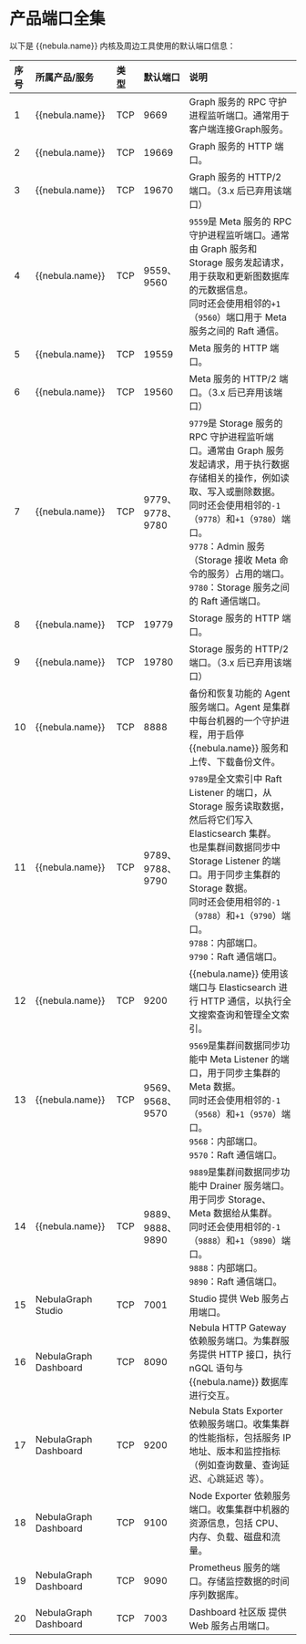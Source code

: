 # 产品端口全集

以下是 {{nebula.name}} 内核及周边工具使用的默认端口信息：

| 序号 | 所属产品/服务          | 类型 | 默认端口                      | 说明                                                         |
| :--- | :--------------------- | :--- | :---------------------------- | :----------------------------------------------------------- |
| 1    | {{nebula.name}}           | TCP  | 9669                          | Graph 服务的 RPC 守护进程监听端口。通常用于客户端连接Graph服务。 |
| 2    | {{nebula.name}}           | TCP  | 19669                         | Graph 服务的 HTTP 端口。                                     |
| 3    | {{nebula.name}}           | TCP  | 19670                         | Graph 服务的 HTTP/2 端口。（3.x 后已弃用该端口）                    |
| 4    | {{nebula.name}}           | TCP  | 9559、9560                          | `9559`是 Meta 服务的 RPC 守护进程监听端口。通常由 Graph 服务和 Storage 服务发起请求，用于获取和更新图数据库的元数据信息。<br/>同时还会使用相邻的`+1`（`9560`）端口用于 Meta 服务之间的 Raft 通信。 |
| 5    | {{nebula.name}}           | TCP  | 19559                         | Meta 服务的 HTTP 端口。                                      |
| 6    | {{nebula.name}}           | TCP  | 19560                         | Meta 服务的 HTTP/2 端口。（3.x 后已弃用该端口）                     |
| 7   | {{nebula.name}}           | TCP  | 9779、9778、9780                          | `9779`是 Storage 服务的 RPC 守护进程监听端口。通常由 Graph 服务发起请求，用于执行数据存储相关的操作，例如读取、写入或删除数据。<br/>同时还会使用相邻的`-1`（`9778`）和`+1`（`9780`）端口。<br/>`9778`：Admin 服务（Storage 接收 Meta 命令的服务）占用的端口。<br/>`9780`：Storage 服务之间的 Raft 通信端口。 |
| 8   | {{nebula.name}}           | TCP  | 19779                         | Storage 服务的 HTTP 端口。                                   |
| 9   | {{nebula.name}}           | TCP  | 19780                         | Storage 服务的 HTTP/2 端口。（3.x 后已弃用该端口）                  |
| 10   | {{nebula.name}}           | TCP  | 8888                          | 备份和恢复功能的 Agent 服务端口。Agent 是集群中每台机器的一个守护进程，用于启停 {{nebula.name}} 服务和上传、下载备份文件。 |
| 11   | {{nebula.name}}           | TCP  | 9789、9788、9790 | `9789`是全文索引中 Raft Listener 的端口，从 Storage 服务读取数据，然后将它们写入 Elasticsearch 集群。<br/>也是集群间数据同步中 Storage Listener 的端口。用于同步主集群的 Storage 数据。<br/>同时还会使用相邻的`-1`（`9788`）和`+1`（`9790`）端口。<br/>`9788`：内部端口。<br/>`9790`：Raft 通信端口。 |
| 12   | {{nebula.name}}           | TCP  | 9200                          |  {{nebula.name}} 使用该端口与 Elasticsearch 进行 HTTP 通信，以执行全文搜索查询和管理全文索引。 |
| 13   | {{nebula.name}}           | TCP  | 9569、9568、9570| `9569`是集群间数据同步功能中 Meta Listener 的端口，用于同步主集群的 Meta 数据。<br/>同时还会使用相邻的`-1`（`9568`）和`+1`（`9570`）端口。<br/>`9568`：内部端口。<br/>`9570`：Raft 通信端口。 |
| 14   | {{nebula.name}}           | TCP  | 9889、9888、9890 | `9889`是集群间数据同步功能中 Drainer 服务端口。用于同步 Storage、Meta 数据给从集群。<br/>同时还会使用相邻的`-1`（`9888`）和`+1`（`9890`）端口。<br/>`9888`：内部端口。<br/>`9890`：Raft 通信端口。|
| 15   | NebulaGraph Studio     | TCP  | 7001                          | Studio 提供 Web 服务占用端口。                               |
| 16   | NebulaGraph Dashboard | TCP  | 8090                          | Nebula HTTP Gateway 依赖服务端口。为集群服务提供 HTTP 接口，执行 nGQL 语句与 {{nebula.name}} 数据库进行交互。 |
| 17   | NebulaGraph Dashboard | TCP  | 9200                          | Nebula Stats Exporter 依赖服务端口。收集集群的性能指标，包括服务 IP 地址、版本和监控指标（例如查询数量、查询延迟、心跳延迟 等）。 |
| 18   | NebulaGraph Dashboard | TCP  | 9100                          | Node Exporter 依赖服务端口。收集集群中机器的资源信息，包括 CPU、内存、负载、磁盘和流量。 |
| 19   | NebulaGraph Dashboard | TCP  | 9090                          | Prometheus 服务的端口。存储监控数据的时间序列数据库。        |
| 20   | NebulaGraph Dashboard | TCP  | 7003                          | Dashboard 社区版 提供 Web 服务占用端口。                     |
